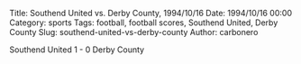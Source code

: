 Title: Southend United vs. Derby County, 1994/10/16
Date: 1994/10/16 00:00
Category: sports
Tags: football, football scores, Southend United, Derby County
Slug: southend-united-vs-derby-county
Author: carbonero


Southend United 1 - 0 Derby County
